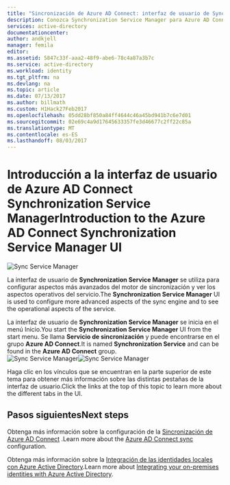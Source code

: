 ```yaml
---
title: "Sincronización de Azure AD Connect: interfaz de usuario de Synchronization Service Manager | Microsoft Docs"
description: Conozca Synchronization Service Manager para Azure AD Connect.
services: active-directory
documentationcenter: 
author: andkjell
manager: femila
editor: 
ms.assetid: 5847c33f-aaa2-48f9-abe6-78c4a87a3b7c
ms.service: active-directory
ms.workload: identity
ms.tgt_pltfrm: na
ms.devlang: na
ms.topic: article
ms.date: 07/13/2017
ms.author: billmath
ms.custom: H1Hack27Feb2017
ms.openlocfilehash: 05dd28bf850a84ff4644c46a45bd941b7c6e7d01
ms.sourcegitcommit: 02e69c4a9d17645633357fe3d46677c2ff22c85a
ms.translationtype: MT
ms.contentlocale: es-ES
ms.lasthandoff: 08/03/2017
---
```

# <a name="introduction-to-the-azure-ad-connect-synchronization-service-manager-ui"></a><span data-ttu-id="f0911-103">Introducción a la interfaz de usuario de Azure AD Connect Synchronization Service Manager</span><span class="sxs-lookup"><span data-stu-id="f0911-103">Introduction to the Azure AD Connect Synchronization Service Manager UI</span></span>

![Sync Service Manager](./media/active-directory-aadconnectsync-service-manager-ui/ssmui.png)

<span data-ttu-id="f0911-105">La interfaz de usuario de **Synchronization Service Manager** se utiliza para configurar aspectos más avanzados del motor de sincronización y ver los aspectos operativos del servicio.</span><span class="sxs-lookup"><span data-stu-id="f0911-105">The **Synchronization Service Manager** UI is used to configure more advanced aspects of the sync engine and to see the operational aspects of the service.</span></span>

<span data-ttu-id="f0911-106">La interfaz de usuario de **Synchronization Service Manager** se inicia en el menú Inicio.</span><span class="sxs-lookup"><span data-stu-id="f0911-106">You start the **Synchronization Service Manager** UI from the start menu.</span></span> <span data-ttu-id="f0911-107">Se llama **Servicio de sincronización** y puede encontrarse en el grupo **Azure AD Connect**.</span><span class="sxs-lookup"><span data-stu-id="f0911-107">It is named **Synchronization Service** and can be found in the **Azure AD Connect** group.</span></span>  
<span data-ttu-id="f0911-108">![Sync Service Manager](./media/active-directory-aadconnectsync-service-manager-ui/startmenu.png)</span><span class="sxs-lookup"><span data-stu-id="f0911-108">![Sync Service Manager](./media/active-directory-aadconnectsync-service-manager-ui/startmenu.png)</span></span>

<span data-ttu-id="f0911-109">Haga clic en los vínculos que se encuentran en la parte superior de este tema para obtener más información sobre las distintas pestañas de la interfaz de usuario.</span><span class="sxs-lookup"><span data-stu-id="f0911-109">Click the links at the top of this topic to learn more about the different tabs in the UI.</span></span>

## <a name="next-steps"></a><span data-ttu-id="f0911-110">Pasos siguientes</span><span class="sxs-lookup"><span data-stu-id="f0911-110">Next steps</span></span>
<span data-ttu-id="f0911-111">Obtenga más información sobre la configuración de la [Sincronización de Azure AD Connect](active-directory-aadconnectsync-whatis.md) .</span><span class="sxs-lookup"><span data-stu-id="f0911-111">Learn more about the [Azure AD Connect sync](active-directory-aadconnectsync-whatis.md) configuration.</span></span>

<span data-ttu-id="f0911-112">Obtenga más información sobre la [Integración de las identidades locales con Azure Active Directory](active-directory-aadconnect.md).</span><span class="sxs-lookup"><span data-stu-id="f0911-112">Learn more about [Integrating your on-premises identities with Azure Active Directory](active-directory-aadconnect.md).</span></span>
